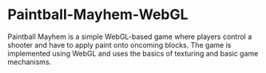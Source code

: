 # Paintball-Mayhem-WebGL
Paintball Mayhem is a simple WebGL-based game where players control a shooter and have to apply paint onto oncoming blocks. The game is implemented using WebGL and uses the basics of texturing and basic game mechanisms.
